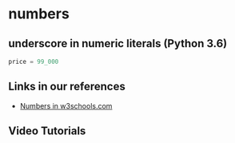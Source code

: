 # numbers



## underscore in numeric literals (Python 3.6)

```python
price = 99_000
```



## Links in our references

- [Numbers in w3schools.com](https://www.w3schools.com/python/python_numbers.asp)


## Video Tutorials

